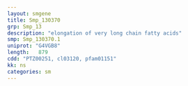 ```yaml
---
layout: smgene
title: Smp_130370
grp: Smp_13
description: "elongation of very long chain fatty acids"
smp: Smp_130370.1
uniprot: "G4VGB8"
length:   879
cdd: "PTZ00251, cl03120, pfam01151"
kk: ns
categories: sm
---
```

